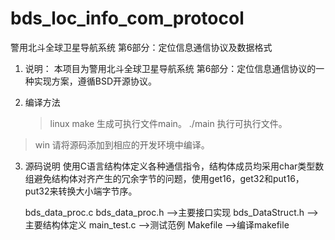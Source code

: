 # bds_loc_info_com_protocol
警用北斗全球卫星导航系统 第6部分：定位信息通信协议及数据格式

1.  说明：
  本项目为警用北斗全球卫星导航系统 第6部分：定位信息通信协议的一种实现方案，遵循BSD开源协议。

2. 编译方法
    >linux
    make
    生成可执行文件main。
    ./main
    执行可执行文件。

>win
    请将源码添加到相应的开发环境中编译。

3.  源码说明
使用C语言结构体定义各种通信指令，结构体成员均采用char类型数组避免结构体对齐产生的冗余字节的问题，使用get16，get32和put16，put32来转换大小端字节序。

    bds_data_proc.c  bds_data_proc.h -->主要接口实现
    bds_DataStruct.h                 -->主要结构体定义
    main_test.c                      -->测试范例
    Makefile                         -->编译makefile
